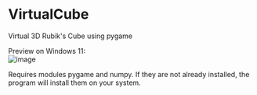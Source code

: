 # VirtualCube
Virtual 3D Rubik's Cube using pygame

Preview on Windows 11:  
![image](https://github.com/user-attachments/assets/8eb2a847-7a48-48b1-9dea-5e6f74b70cba)

Requires modules pygame and numpy. If they are not already installed, the program will install them on your system.
